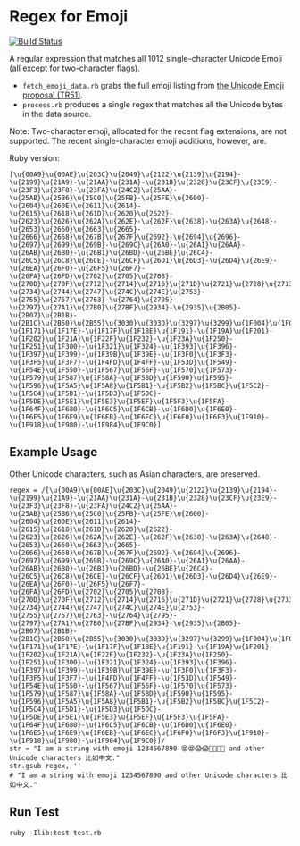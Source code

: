 Regex for Emoji
===============
[![Build Status](https://travis-ci.org/franklsf95/ruby-emoji-regex.svg?branch=master)](https://travis-ci.org/franklsf95/ruby-emoji-regex)

A regular expression that matches all 1012 single-character Unicode Emoji (all except for two-character flags).

- `fetch_emoji_data.rb` grabs the full emoji listing from [the Unicode Emoji proposal (TR51)](http://www.unicode.org/Public/emoji/1.0/emoji-data.txt).
- `process.rb` produces a single regex that matches all the Unicode bytes in the data source.

Note: Two-character emoji, allocated for the recent flag extensions, are not supported. The recent single-character emoji additions, however, are.

Ruby version:

    [\u{00A9}\u{00AE}\u{203C}\u{2049}\u{2122}\u{2139}\u{2194}-\u{2199}\u{21A9}-\u{21AA}\u{231A}-\u{231B}\u{2328}\u{23CF}\u{23E9}-\u{23F3}\u{23F8}-\u{23FA}\u{24C2}\u{25AA}-\u{25AB}\u{25B6}\u{25C0}\u{25FB}-\u{25FE}\u{2600}-\u{2604}\u{260E}\u{2611}\u{2614}-\u{2615}\u{2618}\u{261D}\u{2620}\u{2622}-\u{2623}\u{2626}\u{262A}\u{262E}-\u{262F}\u{2638}-\u{263A}\u{2648}-\u{2653}\u{2660}\u{2663}\u{2665}-\u{2666}\u{2668}\u{267B}\u{267F}\u{2692}-\u{2694}\u{2696}-\u{2697}\u{2699}\u{269B}-\u{269C}\u{26A0}-\u{26A1}\u{26AA}-\u{26AB}\u{26B0}-\u{26B1}\u{26BD}-\u{26BE}\u{26C4}-\u{26C5}\u{26C8}\u{26CE}-\u{26CF}\u{26D1}\u{26D3}-\u{26D4}\u{26E9}-\u{26EA}\u{26F0}-\u{26F5}\u{26F7}-\u{26FA}\u{26FD}\u{2702}\u{2705}\u{2708}-\u{270D}\u{270F}\u{2712}\u{2714}\u{2716}\u{271D}\u{2721}\u{2728}\u{2733}-\u{2734}\u{2744}\u{2747}\u{274C}\u{274E}\u{2753}-\u{2755}\u{2757}\u{2763}-\u{2764}\u{2795}-\u{2797}\u{27A1}\u{27B0}\u{27BF}\u{2934}-\u{2935}\u{2B05}-\u{2B07}\u{2B1B}-\u{2B1C}\u{2B50}\u{2B55}\u{3030}\u{303D}\u{3297}\u{3299}\u{1F004}\u{1F0CF}\u{1F170}-\u{1F171}\u{1F17E}-\u{1F17F}\u{1F18E}\u{1F191}-\u{1F19A}\u{1F201}-\u{1F202}\u{1F21A}\u{1F22F}\u{1F232}-\u{1F23A}\u{1F250}-\u{1F251}\u{1F300}-\u{1F321}\u{1F324}-\u{1F393}\u{1F396}-\u{1F397}\u{1F399}-\u{1F39B}\u{1F39E}-\u{1F3F0}\u{1F3F3}-\u{1F3F5}\u{1F3F7}-\u{1F4FD}\u{1F4FF}-\u{1F53D}\u{1F549}-\u{1F54E}\u{1F550}-\u{1F567}\u{1F56F}-\u{1F570}\u{1F573}-\u{1F579}\u{1F587}\u{1F58A}-\u{1F58D}\u{1F590}\u{1F595}-\u{1F596}\u{1F5A5}\u{1F5A8}\u{1F5B1}-\u{1F5B2}\u{1F5BC}\u{1F5C2}-\u{1F5C4}\u{1F5D1}-\u{1F5D3}\u{1F5DC}-\u{1F5DE}\u{1F5E1}\u{1F5E3}\u{1F5EF}\u{1F5F3}\u{1F5FA}-\u{1F64F}\u{1F680}-\u{1F6C5}\u{1F6CB}-\u{1F6D0}\u{1F6E0}-\u{1F6E5}\u{1F6E9}\u{1F6EB}-\u{1F6EC}\u{1F6F0}\u{1F6F3}\u{1F910}-\u{1F918}\u{1F980}-\u{1F984}\u{1F9C0}]

Example Usage
-------------
Other Unicode characters, such as Asian characters, are preserved.

    regex = /[\u{00A9}\u{00AE}\u{203C}\u{2049}\u{2122}\u{2139}\u{2194}-\u{2199}\u{21A9}-\u{21AA}\u{231A}-\u{231B}\u{2328}\u{23CF}\u{23E9}-\u{23F3}\u{23F8}-\u{23FA}\u{24C2}\u{25AA}-\u{25AB}\u{25B6}\u{25C0}\u{25FB}-\u{25FE}\u{2600}-\u{2604}\u{260E}\u{2611}\u{2614}-\u{2615}\u{2618}\u{261D}\u{2620}\u{2622}-\u{2623}\u{2626}\u{262A}\u{262E}-\u{262F}\u{2638}-\u{263A}\u{2648}-\u{2653}\u{2660}\u{2663}\u{2665}-\u{2666}\u{2668}\u{267B}\u{267F}\u{2692}-\u{2694}\u{2696}-\u{2697}\u{2699}\u{269B}-\u{269C}\u{26A0}-\u{26A1}\u{26AA}-\u{26AB}\u{26B0}-\u{26B1}\u{26BD}-\u{26BE}\u{26C4}-\u{26C5}\u{26C8}\u{26CE}-\u{26CF}\u{26D1}\u{26D3}-\u{26D4}\u{26E9}-\u{26EA}\u{26F0}-\u{26F5}\u{26F7}-\u{26FA}\u{26FD}\u{2702}\u{2705}\u{2708}-\u{270D}\u{270F}\u{2712}\u{2714}\u{2716}\u{271D}\u{2721}\u{2728}\u{2733}-\u{2734}\u{2744}\u{2747}\u{274C}\u{274E}\u{2753}-\u{2755}\u{2757}\u{2763}-\u{2764}\u{2795}-\u{2797}\u{27A1}\u{27B0}\u{27BF}\u{2934}-\u{2935}\u{2B05}-\u{2B07}\u{2B1B}-\u{2B1C}\u{2B50}\u{2B55}\u{3030}\u{303D}\u{3297}\u{3299}\u{1F004}\u{1F0CF}\u{1F170}-\u{1F171}\u{1F17E}-\u{1F17F}\u{1F18E}\u{1F191}-\u{1F19A}\u{1F201}-\u{1F202}\u{1F21A}\u{1F22F}\u{1F232}-\u{1F23A}\u{1F250}-\u{1F251}\u{1F300}-\u{1F321}\u{1F324}-\u{1F393}\u{1F396}-\u{1F397}\u{1F399}-\u{1F39B}\u{1F39E}-\u{1F3F0}\u{1F3F3}-\u{1F3F5}\u{1F3F7}-\u{1F4FD}\u{1F4FF}-\u{1F53D}\u{1F549}-\u{1F54E}\u{1F550}-\u{1F567}\u{1F56F}-\u{1F570}\u{1F573}-\u{1F579}\u{1F587}\u{1F58A}-\u{1F58D}\u{1F590}\u{1F595}-\u{1F596}\u{1F5A5}\u{1F5A8}\u{1F5B1}-\u{1F5B2}\u{1F5BC}\u{1F5C2}-\u{1F5C4}\u{1F5D1}-\u{1F5D3}\u{1F5DC}-\u{1F5DE}\u{1F5E1}\u{1F5E3}\u{1F5EF}\u{1F5F3}\u{1F5FA}-\u{1F64F}\u{1F680}-\u{1F6C5}\u{1F6CB}-\u{1F6D0}\u{1F6E0}-\u{1F6E5}\u{1F6E9}\u{1F6EB}-\u{1F6EC}\u{1F6F0}\u{1F6F3}\u{1F910}-\u{1F918}\u{1F980}-\u{1F984}\u{1F9C0}]/
    str = "I am a string with emoji 1234567890 😍😍😱😱👿👿🐔🌚 and other Unicode characters 比如中文."
    str.gsub regex, ''
    # "I am a string with emoji 1234567890 and other Unicode characters 比如中文."


Run Test
--------
    ruby -Ilib:test test.rb
